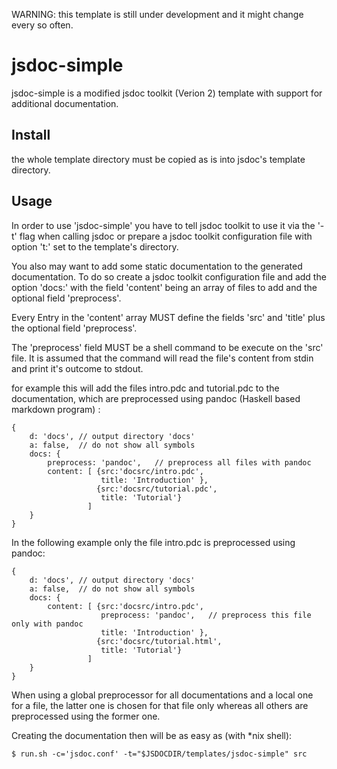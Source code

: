 
WARNING: this template is still under development and it might change every so often.

jsdoc-simple
============

jsdoc-simple is a modified jsdoc toolkit (Verion 2) template with support for 
additional documentation.

## Install ##

the whole template directory must be copied as is into jsdoc's template directory.

## Usage ##

In order to use 'jsdoc-simple' you have to tell jsdoc toolkit to use it via
the '-t' flag when calling jsdoc or prepare a jsdoc toolkit configuration file 
with option 't:' set to the template's directory.

You also may want to add some static documentation to the generated
documentation. To do so create a jsdoc toolkit configuration file and add the
option 'docs:' with the field 'content' being an array of files to add and
the optional field 'preprocess'.

Every Entry in the 'content' array MUST define the fields 'src' and 'title' plus
the optional field 'preprocess'.

The 'preprocess' field MUST be a shell command to be execute on the 'src' file. It
is assumed that the command will read the file's content from stdin and print
it's outcome to stdout.

for example this will add the files intro.pdc and tutorial.pdc to the
documentation, which are preprocessed using pandoc (Haskell based markdown
program) :

    {
        d: 'docs', // output directory 'docs'
        a: false,  // do not show all symbols
        docs: {
            preprocess: 'pandoc',   // preprocess all files with pandoc
            content: [ {src:'docsrc/intro.pdc',
                        title: 'Introduction' },
                       {src:'docsrc/tutorial.pdc',
                        title: 'Tutorial'}
                     ]
        }
    }

In the following example only the file intro.pdc is preprocessed using pandoc:

    {
        d: 'docs', // output directory 'docs'
        a: false,  // do not show all symbols
        docs: {
            content: [ {src:'docsrc/intro.pdc',
                        preprocess: 'pandoc',   // preprocess this file only with pandoc
                        title: 'Introduction' },
                       {src:'docsrc/tutorial.html',
                        title: 'Tutorial'}
                     ]
        }
    }

When using a global preprocessor for all documentations and a local one for a
file, the latter one is chosen for that file only whereas all others are
preprocessed using the former one.

Creating the documentation then will be as easy as (with *nix shell):

    $ run.sh -c='jsdoc.conf' -t="$JSDOCDIR/templates/jsdoc-simple" src

